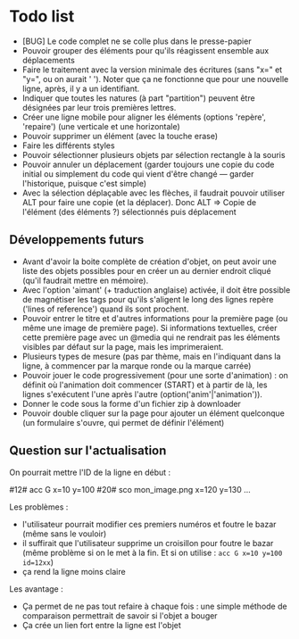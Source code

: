 # Todo list

* [BUG] Le code complet ne se colle plus dans le presse-papier
* Pouvoir grouper des éléments pour qu'ils réagissent ensemble aux déplacements
* Faire le traitement avec la version minimale des écritures (sans "x=" et "y=", ou on aurait '<nature> <contenu> <x> <y>'). Noter que ça ne fonctionne que pour une nouvelle ligne, après, il y a un identifiant.
* Indiquer que toutes les natures (à part "partition") peuvent être désignées par leur trois premières lettres.
* Créer une ligne mobile pour aligner les éléments (options 'repère', 'repaire') (une verticale et une horizontale)
* Pouvoir supprimer un élément (avec la touche erase)
* Faire les différents styles
* Pouvoir sélectionner plusieurs objets par sélection rectangle à la souris
* Pouvoir annuler un déplacement (garder toujours une copie du code initial ou simplement du code qui vient d'être changé — garder l'historique, puisque c'est simple)
* Avec la sélection déplaçable avec les flèches, il faudrait pouvoir utiliser ALT pour faire une copie (et la déplacer). Donc ALT => Copie de l'élément (des éléments ?) sélectionnés puis déplacement

## Développements futurs

* Avant d'avoir la boite complète de création d'objet, on peut avoir une liste des objets possibles pour en créer un au dernier endroit cliqué (qu'il faudrait mettre en mémoire).
* Avec l'option 'aimant' (+ traduction anglaise) activée, il doit être possible de magnétiser les tags pour qu'ils s'aligent le long des lignes repère ('lines of reference') quand ils sont prochent.
* Pouvoir entrer le titre et d'autres informations pour la première page (ou même une image de première page). Si informations textuelles, créer cette première page avec un @media qui ne rendrait pas les éléments visibles par défaut sur la page, mais les imprimeraient.
* Plusieurs types de mesure (pas par thème, mais en l'indiquant dans la ligne, à commencer par la marque ronde ou la marque carrée)
* Pouvoir jouer le code progressivement (pour une sorte d'animation) : on définit où l'animation doit commencer (START) et à partir de là, les lignes s'exécutent l'une après l'autre (option('anim'|'animation')).
* Donner le code sous la forme d'un fichier zip à downloader
* Pouvoir double cliquer sur la page pour ajouter un élément quelconque (un formulaire s'ouvre, qui permet de définir l'élément)


## Question sur l'actualisation

On pourrait mettre l'ID de la ligne en début :

#12# acc G x=10 y=100
#20# sco mon_image.png x=120 y=130
...

Les problèmes :

* l'utilisateur pourrait modifier ces premiers numéros et foutre le bazar (même sans le vouloir)
* il suffirait que l'utilisateur supprime un croisillon pour foutre le bazar (même problème si on le met à la fin. Et si on utilise : `acc G x=10 y=100 id=12xx`)
* ça rend la ligne moins claire

Les avantage :

* Ça permet de ne pas tout refaire à chaque fois : une simple méthode de comparaison permettrait de savoir si l'objet a bouger
* Ça crée un lien fort entre la ligne est l'objet
